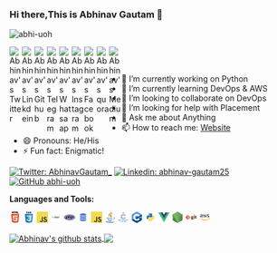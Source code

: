 ### Hi there,This is Abhinav Gautam 👋 

<p align="left"> <img src="https://komarev.com/ghpvc/?username=abhi-uoh&label=Views&color=blue&style=plastic" alt="abhi-uoh" /> </p>

<a href="https://twitter.com/AbhinavGautam_">
  <img align="left" alt="Abhinav's Twitter" width="22px" src="https://cdn.jsdelivr.net/npm/simple-icons@v3/icons/twitter.svg" />
</a>
<a href="https://www.linkedin.com/in/abhinav-gautam25">
  <img align="left" alt="Abhinav's Linkdein" width="22px" src="https://cdn.jsdelivr.net/npm/simple-icons@v3/icons/linkedin.svg" />
</a>
<a href="https://github.com/abhi-uoh">
  <img align="left" alt="Abhinav's Github" width="22px" src="https://cdn.jsdelivr.net/npm/simple-icons@v3/icons/github.svg" />
</a>
<a href="https://t.me/abhi_uoh">
  <img align="left" alt="Abhinav's Telegram" width="22px" src="https://cdn.jsdelivr.net/npm/simple-icons@v3/icons/telegram.svg" />
</a>
<a href="https://api.whatsapp.com/send?phone=918678042920&text=&source=&data=&app_absent=">
  <img align="left" alt="Abhinav's Whatsaap" width="22px" src="https://cdn.jsdelivr.net/npm/simple-icons@v3/icons/whatsapp.svg" />
</a>
<a href="https://www.instagram.com/itsmeabhii__">
  <img align="left" alt="Abhinav's Instagram" width="22px" src="https://cdn.jsdelivr.net/npm/simple-icons@v3/icons/instagram.svg" />
</a>
<a href="https://www.facebook.com/abhinav.gautam.56232">
  <img align="left" alt="Abhinav's Facebook" width="22px" src="https://cdn.jsdelivr.net/npm/simple-icons@v3/icons/facebook.svg" />
</a>
<a href="https://www.quora.com/profile/Abhinav-Gautam-62">
  <img align="left" alt="Abhinav's quora" width="22px" src="https://cdn.jsdelivr.net/npm/simple-icons@v3/icons/quora.svg" />
</a>
<a href="https://medium.com/@abhinavgautam25">
  <img align="left" alt="Abhinav's Medium" width="22px" src="https://cdn.jsdelivr.net/npm/simple-icons@v3/icons/medium.svg" />
</a>
</br>
</br>

- 🔭 I’m currently working on Python
- 🌱 I’m currently learning DevOps & AWS
- 👯 I’m looking to collaborate on DevOps
- 🤔 I’m looking for help with Placement
- 💬 Ask me about Anything
- 📫 How to reach me: [Website](https://members.byticians.com/)
- 😄 Pronouns: He/His
- ⚡ Fun fact: Enigmatic!


[![Twitter: AbhinavGautam_](https://img.shields.io/twitter/follow/AbhinavGautam_?style=social)](https://twitter.com/AbhinavGautam_)
[![Linkedin: abhinav-gautam25](https://img.shields.io/badge/abhinav-gautam25-blue?style=flat-square&logo=Linkedin&logoColor=white&link=https://www.linkedin.com/in/abhinav-gautam25/)](https://www.linkedin.com/in/abhinav-gautam25/)
[![GitHub abhi-uoh](https://img.shields.io/github/followers/abhi-uoh?label=follow&style=social)](https://github.com/abhi-uoh)

**Languages and Tools:**  

<code><img height="20" src="https://raw.githubusercontent.com/github/explore/80688e429a7d4ef2fca1e82350fe8e3517d3494d/topics/html/html.png"></code>
<code><img height="20" src="https://raw.githubusercontent.com/github/explore/80688e429a7d4ef2fca1e82350fe8e3517d3494d/topics/css/css.png"></code>
<code><img height="20" src="https://raw.githubusercontent.com/github/explore/80688e429a7d4ef2fca1e82350fe8e3517d3494d/topics/javascript/javascript.png"></code>
<code><img height="20" src="https://raw.githubusercontent.com/github/explore/80688e429a7d4ef2fca1e82350fe8e3517d3494d/topics/jquery/jquery.png"></code>
<code><img height="20" src="https://raw.githubusercontent.com/github/explore/80688e429a7d4ef2fca1e82350fe8e3517d3494d/topics/php/php.png"></code>
<code><img height="20" src="https://raw.githubusercontent.com/github/explore/80688e429a7d4ef2fca1e82350fe8e3517d3494d/topics/sql/sql.png"></code>
<code><img height="20" src="https://raw.githubusercontent.com/github/explore/80688e429a7d4ef2fca1e82350fe8e3517d3494d/topics/javascript/javascript.png"></code>
<code><img height="20" src="https://raw.githubusercontent.com/github/explore/80688e429a7d4ef2fca1e82350fe8e3517d3494d/topics/java/java.png"></code>
<code><img height="20" src="https://raw.githubusercontent.com/github/explore/80688e429a7d4ef2fca1e82350fe8e3517d3494d/topics/c/c.png"></code>
<code><img height="20" src="https://raw.githubusercontent.com/github/explore/80688e429a7d4ef2fca1e82350fe8e3517d3494d/topics/cpp/cpp.png"></code>
<code><img height="20" src="https://raw.githubusercontent.com/github/explore/80688e429a7d4ef2fca1e82350fe8e3517d3494d/topics/python/python.png"></code>
<code><img height="20" src="https://raw.githubusercontent.com/github/explore/80688e429a7d4ef2fca1e82350fe8e3517d3494d/topics/vue/vue.png"></code>
<code><img height="20" src="https://raw.githubusercontent.com/github/explore/80688e429a7d4ef2fca1e82350fe8e3517d3494d/topics/nodejs/nodejs.png"></code>
<code><img height="20" src="https://raw.githubusercontent.com/github/explore/80688e429a7d4ef2fca1e82350fe8e3517d3494d/topics/git/git.png"></code>
<code><img height="20" src="https://raw.githubusercontent.com/github/explore/80688e429a7d4ef2fca1e82350fe8e3517d3494d/topics/aws/aws.png"></code>

<a href="https://github.com/abhi-uoh">
 <img align="center" src="https://github-readme-stats.vercel.app/api?username=abhi-uoh&show_icons=true&theme=light&line_height=40" alt="Abhinav's github stats"/>
</a>
<a href="https://github.com/abhi-uoh">
  <img align="center" src="https://github-readme-stats.vercel.app/api/top-langs/?username=abhi-uoh&theme=light&hide_langs_below=1" />
</a>


